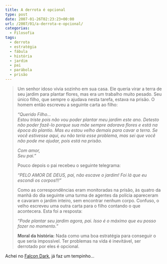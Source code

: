```yaml
---
title: A derrota é opcional
type: post
date: 2007-01-26T02:23:23+00:00
url: /2007/01/a-derrota-e-opcional/
categorias:
  - Filosofia
tags:
  - derrota
  - estratégia
  - fábula
  - história
  - jardim
  - pai
  - parábola
  - prisão
---
```


> Um senhor idoso vivia sozinho em sua casa. Ele queria virar a terra de seu jardim para plantar flores, mas era um trabalho muito pesado. Seu único filho, que sempre o ajudava nesta tarefa, estava na prisão. O homem então escreveu a seguinte carta ao filho:
>
> _“Querido Filho…  
> Estou triste pois não vou poder plantar meu jardim este ano. Detesto não poder fazê-lo porque sua mãe sempre adorava flores e está na época do plantio. Mas eu estou velho demais para cavar a terra. Se você estivesse aqui, eu não teria esse problema, mas sei que você não pode me ajudar, pois está na prisão._
>
> _Com amor,  
> Seu pai.”_
>
> Pouco depois o pai recebeu o seguinte telegrama:
>
> _“PELO AMOR DE DEUS, pai, não escave o jardim! Foi lá que eu escondi os corpos!!!”_
>
> Como as correspondências eram monitoradas na prisão, às quatro da manhã do dia seguinte uma turma de agentes da polícia apareceram e cavaram o jardim inteiro, sem encontrar nenhum corpo. Confuso, o velho escreveu uma outra carta para o filho contando o que acontecera. Esta foi a resposta:
>
> _“Pode plantar seu jardim agora, pai. Isso é o máximo que eu posso fazer no momento.”_
>
> **Moral da história:** Nada como uma boa estratégia para conseguir o que seria impossível. Ter problemas na vida é inevitável, ser derrotado por eles é opcional.</blockquote>
>
> Achei no [Falcon Dark][1], já faz um tempinho…

[1]: http://falcon-dark.blogspot.com/2006/11/estratgia-tudo.html

